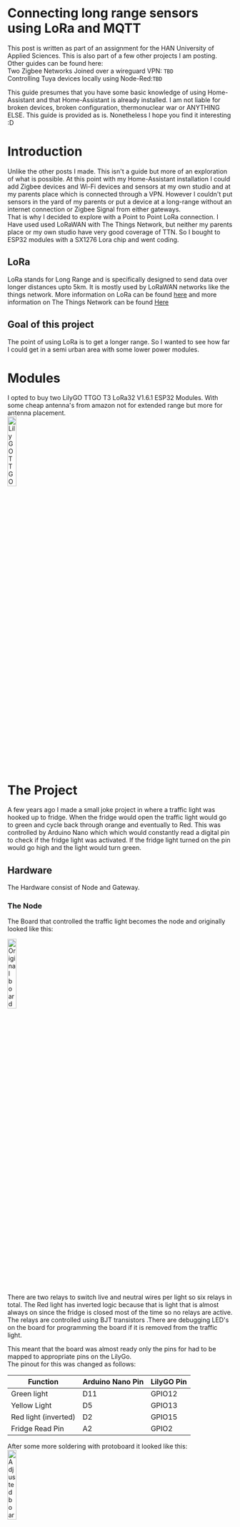 # Connecting long range sensors using LoRa and MQTT

This post is written as part of an assignment for the HAN University of Applied Sciences. This is also part of a few other projects I am posting.
Other guides can be found here:\
Two Zigbee Networks Joined over a wireguard VPN: `TBD`\
Controlling Tuya devices locally using Node-Red:`TBD`

This guide presumes that you have some basic knowledge of using Home-Assistant and that Home-Assistant is already installed. I am not liable for broken devices, broken configuration, thermonuclear war or ANYTHING ELSE. This guide is provided as is. Nonetheless I hope you find it interesting :D

# Introduction
Unlike the other posts I made. This isn't a guide but more of an exploration of what is possible. At this point with my Home-Assistant installation I could add Zigbee devices and Wi-Fi devices and sensors at my own studio and at my parents place which is connected through a VPN. However I couldn't put sensors in the yard of my parents or put a device at a long-range without an internet connection or Zigbee Signal from either gateways.\
That is why I decided to explore with a Point to Point LoRa connection. I Have used used LoRaWAN with The Things Network, but neither my parents place or my own studio have very good coverage of TTN. So I bought to ESP32 modules with a SX1276 Lora chip and went coding.

## LoRa
LoRa stands for Long Range and is specifically designed to send data over longer distances upto 5km. It is mostly used by LoRaWAN networks like the things network. More information on LoRa can be found [here](https://lora-alliance.org/) and more information on The Things Network can be found [Here](https://www.thethingsnetwork.org/)

## Goal of this project
The point of using LoRa is to get a longer range. So I wanted to see how far I could get in a semi urban area with some lower power modules.

# Modules
I opted to buy two LilyGO TTGO T3 LoRa32 V1.6.1 ESP32 Modules. With some cheap antenna's from amazon not for extended range but more for antenna placement.\
<img src="./pics/LILYGO-G511-01_1_-600x600.jpeg" alt="LilyGO TTGO T3 LoRa32 V1.6.1 ESP32 Module" width="20%" height ="20%">

# The Project
A few years ago I made a small joke project in where a traffic light was hooked up to fridge. When the fridge would open the traffic light would go to green and cycle back through orange and eventually to Red.
This was controlled by Arduino Nano which which would constantly read a digital pin to check if the fridge light was activated. If the fridge light turned on the pin would go high and the light would turn green.

## Hardware
The Hardware consist of Node and Gateway.

### The Node
The Board that controlled the traffic light becomes the node and originally looked like this:

<img src="./pics/PXL_20230611_142327017.png" alt="Original board" width="20%" height ="20%">

There are two relays to switch live and neutral wires per light so six relays in total. The Red light has inverted logic because that is light that is almost always on since the fridge is closed most of the time so no relays are active.
The relays are controlled using BJT transistors .There are debugging LED's on the board for programming the board if it is removed from the traffic light.

This meant that the board was almost ready only the pins for had to be mapped to appropriate pins on the LilyGo.\
The pinout for this was changed as follows:

| **Function**          | **Arduino Nano Pin**       | **LilyGO Pin**    |
|-                      |-                           |-                  |
| Green light           | D11                        | GPIO12            |
| Yellow Light          | D5                         | GPIO13            |
| Red light (inverted)  | D2                         | GPIO15            | 
| Fridge Read Pin       | A2                         | GPIO2             |

After some more soldering with protoboard it looked like this:\
<img src="./pics/PXL_20230611_192514070.png" alt="Adjusted board" width="20%" height ="20%">

### The Gateway
The Gateway is just the LilyGo module described earlier that is connected to a Wifi Network.
The Node and Gateway are about 1 km apart from each other. The Gateways job is to translate MQTT message into LoRa messages.
# Software Design
There are two pieces of different software written. The Node is in control of traffic light and The Gateway is in control of processing MQTT messages and sending them over LoRa.
## The Node
The Node can control the traffic light in three Modes: Manual, Automatic and Flicker
### Manual
In the manual mode you can select a color from the Home Assistant color wheel. Green controls the green stoplight, red Controls the red stoplight, and blue controls the yellow stoplight.\
The Rreason that blue is controlling the yellow light is so that there is finer control after all and there is no blue light in the traffic light so nothing goes to waist. It also easier to code since each light has its own value from `0` to `255`
However the light are binary. This means that they either on or off. So I mapped that above `200` the light is `on` and below `200` the light is `off`
### Flicker
Flicker is essentially the same as the manual mode only that the light flickers at the selected color with an interval of `1` second.
### Automatic
The Automatic mode is the original function of the traffic light. This means when the fridge is opened it is turning the light green and when it closes it turns the light to orange and then red on an interval of `2` seconds.

### Counting how many times the fridge has opened
Whenever the fridge is opened it stores it in ringbuffer. When the transmit interval occurs for LoRa it sends back a ping that the fridge has opened. This is then turned back into a MQTT message and registered by node red to the a virtual sensor.

## The Gateway
The Gateway checks if there is an MQTT message
# Software implementation

## Node-RED and Home Assistant
For this to be controlled from Home Assistant I wanted to control it from MQTT. But since I don't really like the normal MQTT Light implementation I opted to use A virtual light in combination with Node-Red. See my guide on controlling Tuya light were I basically did the same thing. But in short I created a fake light and sensor with the virtual HACS plugin you can find [here](https://github.com/twrecked/hass-virtual)\
The config for the virtual light looks like this:
```yaml
- platform: virtual
  name: Sociale Leven Stoplicht
  initial_value: "on"
  initial_brightness: 100
  support_color: true
  initial_color: [0, 100]
  support_effect: true
  initial_effect: "Automatic"
  initial_effect_list: ["Automatic", "Flicker", "Manual"]
```
The config for the virtual sensor looks like this:
```yaml
- platform: virtual
  name: "Sociale Leven Koelkast"
  initial_value: 0
  initial_availability: true
  unit_of_measurement: "x Opened"
```
From here I created Node-Red Flow:\
<img src="./pics/Node-RED_Flow.png" alt="Node-RED flow" width="30%" height ="30%">\
This flow can be found in my github [here](https://github.com/Digitalralf/Home-Assistant-Projects/blob/main/LoRa-MQTT%20Sensors/Flow/Traffic%20light%20flow.json)

For example if I set it to the mode to manual and choose green as a color it sends the following JSON:
```json
{
   "state":"on",
   "mode":"Manual",
   "red":false,
   "green":true,
   "yellow":false
}
```
In the reverse direction a single message is incremented by a counter in Node-RED and that updates the virtual sensor.

## Node
The nodes implementation can be found in my github repository [here](https://github.com/Digitalralf/lora-stoplight/tree/main/node).\

### Unpacking LoRa messages
```C++
void loop() 
{
  if (millis() - lastSendTime > transmitIntervalMs) {
    TransmitFridgeOpened();
    lastSendTime = millis();            // timestamp the message
  }
  CheckForPacket();
}
```
Unpacking LoRa Messages looks like this:
```C++
void CheckForPacket()
{
  if (LoRa.parsePacket()) 
  {
    unpackedMessage_t unpackedMessage;
    uint8_t message = 0;
    while (LoRa.available()) 
    {
      message = (uint8_t)LoRa.read();
      unpackedMessage = ParseLoraMessage(message);
    }
    if(unpackedMessage.mode == AUTOMATIC)
    {
      SetStopLightAutomatic();
    }
    if(unpackedMessage.mode == FLICKER)
    {
      SetStopLightFlicker(unpackedMessage.color.red, unpackedMessage.color.yellow, unpackedMessage.color.green, 1000);
    }
    if(unpackedMessage.mode == MANUAL)
    {
      SetStopLightColors(unpackedMessage.color.red, unpackedMessage.color.yellow, unpackedMessage.color.green);
    }
  }
}
```
The main loop is checking constantly if a LoRa packet has arrived or if it needs to send a LoRa packet. If a LoRa packed arrived it unpacks it. A LoRa packet consists of a singular byte and looks like the following:\

<table>
<thead>
  <tr>
    <th>Bit</th>
    <th>8</th>
    <th>7</th>
    <th>6</th>
    <th>5</th>
    <th>4</th>
    <th>3</th>
    <th>2</th>
    <th>1</th>
  </tr>
</thead>
<tbody>
  <tr>
    <td>Data</td>
    <td colspan="3">Empty</td>
    <td colspan="2">Mode</td>
    <td>Green</td>
    <td>Yellow</td>
    <td>Red</td>
  </tr>
</tbody>
</table>

All data fits into 5 bits. For every light a `1` represents `on` and `0` means `off`.\
The modes are encoded as follows:
- `00` for automatic
- `01` for manual
- `10` for flicker
- `11` is invalid.

### Automatic Mode
In the original implementation of the traffic light. The loop would constantly check if the fridge had opened. Since the loop is now fully occupied by checking if there is LoRa packet this is no longer possible.
This functionality is now rewritten on a interrupt bases. And it works like this:
The fridge detection pin is connected to an interrupt service routine that checks when the pin rises. To mitigate noise there is FreeRTOS timer of 20ms. After these 20ms have passed a function is called to check if the Pin is still high. This is done because sometimes there can be noise which will trigger the pin. This noise can for example be created by switching on and off devices which inducts current into the wire that runs from the fridge to the traffic light. It essentially a software debounce function.

A Timing diagram looks like this:\
<img src="./pics/Timing%20diagram.drawio.png" alt="Timing diagram for traffic light" width="50%" height ="50%">\

The checking for closing the fridge works in the same way, but there HIGH and LOW states are switched. The Red Light activates after two second timer so there is no debounce implementation for that

### Manual Mode
Manual mode sets the corresponding bits for red, yellow and green to the output. 
### Flicker
Flicker does the same as manual. But it alternates between off and on states by invoking a FreeRTOS timer which will switch the state when the timer times out.

## The Gateway
The Job of the Gateway is to listen for MQTT Messages and Listen For Lora Messages that it can receive. Once it finds an MQTT Message it will translate from the JSON mentioned above to the single byte discussed above.
MQTT message are received on interrupt bases. Once A message is received it will parse it. The parsing function looks like this:
```C++
uint8_t parseToByte(mqttMessage_t inComingMessage)
{
    const static uint8_t redBitMaskOn    = 0b00000001;
    const static uint8_t yellowBitMaskOn = 0b00000010;
    const static uint8_t greenBitMask    = 0b00000100;
    
    
    const static uint8_t AutomaticModeBitMaskOn     = 0b00000000;
    const static uint8_t ManualModeBitMaskOn        = 0b00001000;
    const static uint8_t FlickerModeBitMaskOn       = 0b00010000;

    const static uint8_t offMessage = ManualModeBitMaskOn;

    uint8_t DataByte = 0b00000000;
    if(inComingMessage.state == ON)
    {
        if(inComingMessage.color.green == true)
        {
            DataByte = DataByte | greenBitMask;
        }
        if(inComingMessage.color.red == true)
        {
            DataByte = DataByte | redBitMaskOn;
        }
        if(inComingMessage.color.yellow == true)
        {
            DataByte = DataByte | yellowBitMaskOn;
        }

        switch (inComingMessage.mode)
        {
            case AUTOMATIC:
                DataByte = AutomaticModeBitMaskOn;
                break;
            case MANUAL:
                DataByte = DataByte | ManualModeBitMaskOn;
                break;
            case FLICKER:
                DataByte = DataByte | FlickerModeBitMaskOn;
                break;
            default:
                DataByte = offMessage;
                break;
        }
    }
    else
    {
        DataByte = offMessage;
    }
    return DataByte;
}
```
At the top some bitmasks are seen. These bitmasks are set depending on the data in the JSON that is received. It is then translated to a single byte of data. Since LoRa is very low bandwidth we cannot send entire strings across it
If you want a deeper dive into the code it can be found on my github page. Note that I will probably be updating the code over the following weeks to tweak some things here and there.

## Youtube Videos
I Have posted some unlisted youtube videos of it working:\
[Changing the color of the traffic light](https://www.youtube.com/watch?v=O5E9kfEw_Kc)
[Counting the number of times the fridge opens](https://www.youtube.com/watch?v=HBZ4pNwl3gA)


# LoRa Spectrum and Legality
Since you are sending over a free part of the frequency spectrum there are limitations on how much power you can use on the band. The restrictions in the Netherlands for 868MHz band are a max sending power of 25mW and only sending at 1% duty cycle. This is to ensure that the band is not to crowded. The 1 km was at the edge of what I could reach. Since I couldn't put the antenna outside of the buildings I had to resort to a spreading factor of 10 at the maximum sending power. However with a standard pre-amble of 12.25 and one byte this means that I could only send 1 Message per 24 seconds. If you copy this project keep this in mind. **I am not liable for you breaking broadcasting laws in your country**

# Short comings/future additions of this Project
Since I didn't make use of LoRaWAN. There is no encryption and technically anyone can listen or sabotage the message stream. There is also no addressing. So if anyone is using the same frequency band and channel you can get garbage data. This can be mitigated by implementing some form of addressing and maybe even encryption.


